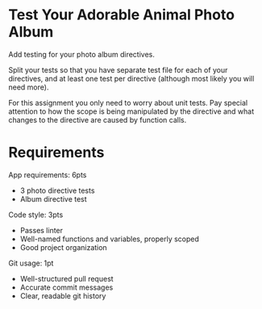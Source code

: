 # Test Your Adorable Animal Photo Album
Add testing for your photo album directives. 

Split your tests so that you have separate test file for each of your directives, and at least one test per directive (although most likely you will need more). 

For this assignment you only need to worry about unit tests. Pay special attention to how the scope is being manipulated by the directive and what changes to the directive are caused by function calls. 

# Requirements 
App requirements: 6pts
 - 3 photo directive tests
 - Album directive test

Code style: 3pts
  - Passes linter
  - Well-named functions and variables, properly scoped
  - Good project organization
  
Git usage: 1pt
  - Well-structured pull request
  - Accurate commit messages
  - Clear, readable git history
